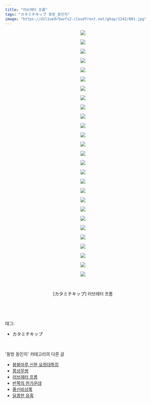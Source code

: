 ```yaml
---
title: "러브레터 프롬"
tags: "カタミチキップ 동방_동인지"
image: "https://d1l1ue9r5wvfs2.cloudfront.net/ghap/1242/001.jpg"
---
```

<div class="article">
<p style="text-align: center; clear: none; float: none;"><img src="{{ site.imgserver9 }}/ghap/1242/001.jpg"/></p>
<p style="text-align: center; clear: none; float: none;"><img src="{{ site.imgserver9 }}/ghap/1242/002.jpg"/></p>
<p style="text-align: center; clear: none; float: none;"><img src="{{ site.imgserver9 }}/ghap/1242/003.jpg"/></p>
<p style="text-align: center; clear: none; float: none;"><img src="{{ site.imgserver9 }}/ghap/1242/004.jpg"/></p>
<p style="text-align: center; clear: none; float: none;"><img src="{{ site.imgserver9 }}/ghap/1242/005.jpg"/></p>
<p style="text-align: center; clear: none; float: none;"><img src="{{ site.imgserver9 }}/ghap/1242/006.jpg"/></p>
<p style="text-align: center; clear: none; float: none;"><img src="{{ site.imgserver9 }}/ghap/1242/007.jpg"/></p>
<p style="text-align: center; clear: none; float: none;"><img src="{{ site.imgserver9 }}/ghap/1242/008.jpg"/></p>
<p style="text-align: center; clear: none; float: none;"><img src="{{ site.imgserver9 }}/ghap/1242/009.jpg"/></p>
<p style="text-align: center; clear: none; float: none;"><img src="{{ site.imgserver9 }}/ghap/1242/010.jpg"/></p>
<p style="text-align: center; clear: none; float: none;"><img src="{{ site.imgserver9 }}/ghap/1242/011.jpg"/></p>
<p style="text-align: center; clear: none; float: none;"><img src="{{ site.imgserver9 }}/ghap/1242/012.jpg"/></p>
<p style="text-align: center; clear: none; float: none;"><img src="{{ site.imgserver9 }}/ghap/1242/013.jpg"/></p>
<p style="text-align: center; clear: none; float: none;"><img src="{{ site.imgserver9 }}/ghap/1242/014.jpg"/></p>
<p style="text-align: center; clear: none; float: none;"><img src="{{ site.imgserver9 }}/ghap/1242/015.jpg"/></p>
<p style="text-align: center; clear: none; float: none;"><img src="{{ site.imgserver9 }}/ghap/1242/016.jpg"/></p>
<p style="text-align: center; clear: none; float: none;"><img src="{{ site.imgserver9 }}/ghap/1242/017.jpg"/></p>
<p style="text-align: center; clear: none; float: none;"><img src="{{ site.imgserver9 }}/ghap/1242/018.jpg"/></p>
<p style="text-align: center; clear: none; float: none;"><img src="{{ site.imgserver9 }}/ghap/1242/019.jpg"/></p>
<p style="text-align: center; clear: none; float: none;"><img src="{{ site.imgserver9 }}/ghap/1242/020.jpg"/></p>
<p style="text-align: center; clear: none; float: none;"><img src="{{ site.imgserver9 }}/ghap/1242/021.jpg"/></p>
<p style="text-align: center; clear: none; float: none;"><img src="{{ site.imgserver9 }}/ghap/1242/022.jpg"/></p>
<p style="text-align: center; clear: none; float: none;"><img src="{{ site.imgserver9 }}/ghap/1242/023.jpg"/></p>
<p style="text-align: center; clear: none; float: none;"><img src="{{ site.imgserver9 }}/ghap/1242/024.jpg"/></p>
<p style="text-align: center; clear: none; float: none;"><img src="{{ site.imgserver9 }}/ghap/1242/025.jpg"/></p>
<p style="text-align: center; clear: none; float: none;"><img src="{{ site.imgserver9 }}/ghap/1242/026.jpg"/></p>
<p style="text-align: center; clear: none; float: none;"><img src="{{ site.imgserver9 }}/ghap/1242/027.jpg"/></p>
<p style="text-align: center; clear: none; float: none;"><br/></p>
<p style="text-align: center; clear: none; float: none;">[カタミチキップ] 러브레터 프롬</p>
<p><br/></p>
</div><br/>
<div class="tagTrail">
<p>태그: </p>
<ul>
<li>カタミチキップ</li>
</ul>
</div><br/>
<div class="another">
<p>'동방 동인지' 카테고리의 다른 글</p>
<ul>
<li><a href="/ghap_1244">붕붕마루 신문 요정대특집</a></li>
<li><a href="/ghap_1243">몽상무쌍</a></li>
<li><a href="/ghap_1242">러브레터 프롬</a></li>
<li><a href="/ghap_1241">반쪽의 한가운데</a></li>
<li><a href="/ghap_1240">풍신비상록</a></li>
<li><a href="/ghap_1238">달콤한 유혹</a></li>
</ul>
</div><br/>
<div class="cb_module cb_fluid">
<div class="cb_wrt cb_profile">
</div><!-- commentList close -->
</div><br/>
